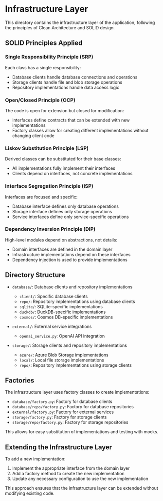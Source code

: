 # Infrastructure Layer

This directory contains the infrastructure layer of the application, following the principles of Clean Architecture and SOLID design.

## SOLID Principles Applied

### Single Responsibility Principle (SRP)
Each class has a single responsibility:
- Database clients handle database connections and operations
- Storage clients handle file and blob storage operations
- Repository implementations handle data access logic

### Open/Closed Principle (OCP)
The code is open for extension but closed for modification:
- Interfaces define contracts that can be extended with new implementations
- Factory classes allow for creating different implementations without changing client code

### Liskov Substitution Principle (LSP)
Derived classes can be substituted for their base classes:
- All implementations fully implement their interfaces
- Clients depend on interfaces, not concrete implementations

### Interface Segregation Principle (ISP)
Interfaces are focused and specific:
- Database interface defines only database operations
- Storage interface defines only storage operations
- Service interfaces define only service-specific operations

### Dependency Inversion Principle (DIP)
High-level modules depend on abstractions, not details:
- Domain interfaces are defined in the domain layer
- Infrastructure implementations depend on these interfaces
- Dependency injection is used to provide implementations

## Directory Structure

- `database/`: Database clients and repository implementations
  - `client/`: Specific database clients
  - `repo/`: Repository implementations using database clients
  - `sqlite/`: SQLite-specific implementations
  - `duckdb/`: DuckDB-specific implementations
  - `cosmos/`: Cosmos DB-specific implementations

- `external/`: External service integrations
  - `openai_service.py`: OpenAI API integration

- `storage/`: Storage clients and repository implementations
  - `azure/`: Azure Blob Storage implementations
  - `local/`: Local file storage implementations
  - `repo/`: Repository implementations using storage clients

## Factories

The infrastructure layer uses factory classes to create implementations:

- `database/factory.py`: Factory for database clients
- `database/repo/factory.py`: Factory for database repositories
- `external/factory.py`: Factory for external services
- `storage/factory.py`: Factory for storage clients
- `storage/repo/factory.py`: Factory for storage repositories

This allows for easy substitution of implementations and testing with mocks.

## Extending the Infrastructure Layer

To add a new implementation:

1. Implement the appropriate interface from the domain layer
2. Add a factory method to create the new implementation
3. Update any necessary configuration to use the new implementation

This approach ensures that the infrastructure layer can be extended without modifying existing code.
